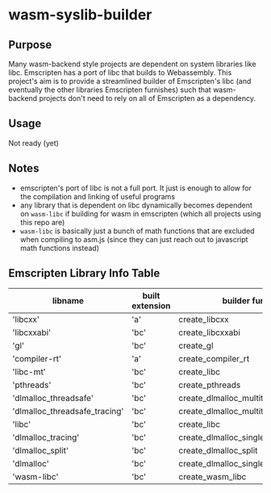 # wasm-syslib-builder

## Purpose
Many wasm-backend style projects are dependent on system libraries like libc. Emscripten has a port of libc that builds to Webassembly. This project's aim is to provide a streamlined builder of Emscripten's libc (and eventually the other libraries Emscripten furnishes) such that wasm-backend projects don't need to rely on all of Emscripten as a dependency.

## Usage
Not ready (yet)

## Notes
* emscripten's port of libc is not a full port. It just is enough to allow for the compilation and linking of useful programs
* any library that is dependent on libc dynamically becomes dependent on `wasm-libc` if building for wasm in emscripten (which all projects using this repo are)
* `wasm-libc` is basically just a bunch of math functions that are excluded when compiling to asm.js (since they can just reach out to javascript math functions instead)

## Emscripten Library Info Table

libname | built extension | builder function | symbols variable name | dependencies
--------|--------|--------|--------|--------|
'libcxx' |                       'a' |  create_libcxx |                          libcxx_symbols |       ['libcxxabi']
'libcxxabi' |                    'bc' | create_libcxxabi |                       libcxxabi_symbols |    ['libc']
'gl' |                           'bc' | create_gl |                              gl_symbols |           ['libc']
'compiler-rt' |                  'a' |  create_compiler_rt |                     compiler_rt_symbols |  ['libc']
'libc-mt' |                      'bc' | create_libc |                            libc_symbols |         []
'pthreads' |                     'bc' | create_pthreads |                        pthreads_symbols |     ['libc']
'dlmalloc_threadsafe' |          'bc' | create_dlmalloc_multithreaded |          [] |                   []
'dlmalloc_threadsafe_tracing' |  'bc' | create_dlmalloc_multithreaded_tracing |  [] |                   []
'libc' |                         'bc' | create_libc |                            libc_symbols |         []
'dlmalloc_tracing' |             'bc' | create_dlmalloc_singlethreaded_tracing | [] |                   []
'dlmalloc_split' |               'bc' | create_dlmalloc_split |                  [] |                   []
'dlmalloc' |                     'bc' | create_dlmalloc_singlethreaded |         [] |                   []
'wasm-libc' |                    'bc' | create_wasm_libc |                       wasm_libc_symbols |    []
